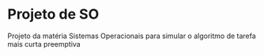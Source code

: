 # Projeto de SO
 Projeto da matéria Sistemas Operacionais para simular o algoritmo de tarefa mais curta preemptiva
